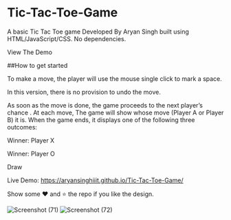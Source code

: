 # Tic-Tac-Toe-Game

A basic Tic Tac Toe game  Developed By Aryan Singh  built using HTML/JavaScript/CSS. No dependencies.

View The Demo

##How to get started

To make a move, the player will use the mouse single click to mark a space. 

In this version, there is no provision to undo the move. 

As soon as the move is done, the game proceeds to the next player’s chance
.
At each move, The game will show whose move (Player A or Player B) it is. When the game ends, it displays one of the following three outcomes:

Winner: Player X

Winner: Player O

Draw

Live Demo: https://aryansinghiiit.github.io/Tic-Tac-Toe-Game/

Show some ❤️ and ⭐ the repo if you like the design.

![Screenshot (71)](https://user-images.githubusercontent.com/96579866/148728186-e2034347-013b-415e-8505-7ef0f6a61a5b.png)
![Screenshot (72)](https://user-images.githubusercontent.com/96579866/148728191-0ff0c770-ad3c-48f7-8ba6-01c66fd3798b.png)
